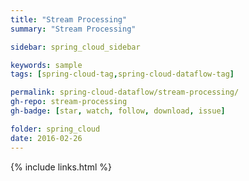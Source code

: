```yaml
---
title: "Stream Processing"
summary: "Stream Processing"

sidebar: spring_cloud_sidebar

keywords: sample
tags: [spring-cloud-tag,spring-cloud-dataflow-tag]

permalink: spring-cloud-dataflow/stream-processing/
gh-repo: stream-processing
gh-badge: [star, watch, follow, download, issue]

folder: spring_cloud
date: 2016-02-26
---
```


{% include links.html %}
